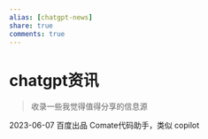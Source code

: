 ```yaml
---
alias: [chatgpt-news]
share: true
comments: true
---
```

# chatgpt资讯
> 收录一些我觉得值得分享的信息源


2023-06-07 百度出品 Comate代码助手，类似 copilot